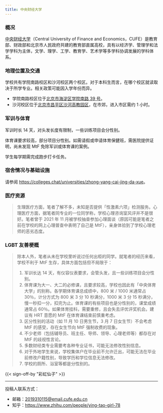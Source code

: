 ```yaml
---
title: 中央财经大学
---
```


### 概况

[中央财经大学](https://www.cufe.edu.cn/)（Central University of Finance and Economics，CUFE）是教育部、财政部和北京市人民政府共建的教育部直属高校，具有以经济学、管理学和法学学科为主体，文学、理学、工学、教育学、艺术学等多学科协调发展的学科体系。

### 地理位置及交通

学校共有学院南路校区和沙河校区两个校区。对于本科生而言，在哪个校区就读取决于所学专业。相关政策可能因入学年份而异。

- 学院南路校区位于[北京市海淀区学院南路 39 号](https://amap.com/place/B000A6EA36)。
- 沙河校区位于[北京市昌平区沙河高教园区](https://amap.com/place/B000A85ZAP)，在市郊，进入市区需约 1 小时。

### 军训与体育

军训时长 14 天，对头发长度有限制，一些训练项目会分性别。

体育课要求较高，部分项目分性别。如需请假或申请体育保健班，需医院提供证明，尚未发现 MtF 免除军训或体育课的案例。

学生每学期需完成跑步打卡任务。

### 宿舍情况与基础设施

请参阅 <https://colleges.chat/universities/zhong-yang-cai-jing-da-xue>。

### 医疗资源

> 生理医疗方面，笔者了解不多，未知是否提供「性激素六项」检测服务。心理医疗方面，据笔者同专业的一位同学称，学校心理咨询室风评并不是很好。笔者曾于 2021 年 11 月被学校抽查参加心理面谈（原因可能是笔者之前在学校的网上心理普查中表明了自己是 MtF），亲身体验到了学校心理老师的恶劣态度。

### LGBT 友善梗概

> 除本人外，笔者从未在学校里听说过任何出柜的同学。就笔者的经历来看，学校不利于 MtF 生存，具体方面包括但不局限于：
>
> 1. 军训长达 14 天，有仪容仪表要求，会管头发，且一些训练项目会分性别。
> 1. 体育课为大一、大二的必修课，且要求较高，学校也因此有「中央体育大学」的别称。各学期体育课总成绩中，800 米 / 1000 米通常占 30％，计分方式为 800 米 3 分 10 秒满分，1000 米 3 分 15 秒满分，慢一秒扣一分，扣完为止。体育课的有些项目也是分性别的，课堂成绩通常占 60％。如果体育挂科，需要重修，且会失去评优评奖机会。建议有 HRT 意愿的 MtF 在体育课结束前慎重考虑。
> 1. 区分性别的活动（如 11 月 10 日男生节，3 月 7 日女生节）不会考虑 MtF 的感受，存在女生节向 MtF 强制收费的现象。
> 1. 不少老师（包括辅导员、班主任、导师、领导、心理老师等）都存在对 MtF 的歧视性言论。
> 1. 多数财经类专业需要考各种专业证书，可能无法修改性别信息。
> 1. 对于外地学生来说，学校集体户在毕业前不允许迁出，可能无法在毕业前修改户籍性别，导致学历和学位信息无法修改。
> 1. 学校的厕所、浴室等都是分性别的。

{{< sign-off-by "彩虹仙子" >}}

<hr>

投稿人联系方式：

- 邮箱：<2019310115@email.cufe.edu.cn>
- 知乎：<https://www.zhihu.com/people/ying-tao-girl-78>
